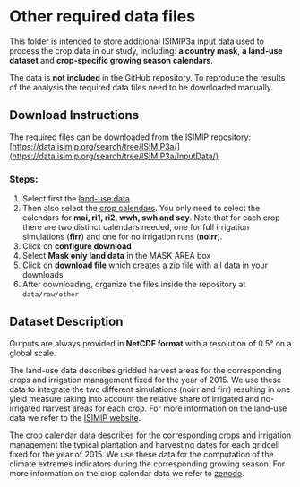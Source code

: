 # Other required data files

This folder is intended to store additional ISIMIP3a input data used to process the crop data in our study, including: **a country mask**, **a land-use dataset** and **crop-specific growing season calendars**. 

The data is **not included** in the GitHub repository. To reproduce the results of the analysis the required data files need to be downloaded manually. 

## Download Instructions

The required files can be downloaded from the ISIMIP repository: [https://data.isimip.org/search/tree/ISIMIP3a/](https://data.isimip.org/search/tree/ISIMIP3a/InputData/)

### Steps:

1. Select first the [land-use data](https://data.isimip.org/search/tree/ISIMIP3a/InputData/socioeconomic/landuse/2015soc/landuse-15crops/).
2. Then also select the [crop calendars](https://data.isimip.org/search/tree/ISIMIP3a/InputData/socioeconomic/crop_calendar/2015soc/ggcmi-crop-calendar-phase3/). You only need to select the calendars for **mai, ri1, ri2, wwh, swh and soy**. Note that for each crop there are two distinct calendars needed, one for full irrigation simulations (**firr**) and one for no irrigation runs (**noirr**).  
3. Click on **configure download**
4. Select **Mask only land data** in the MASK AREA box
5. Click on **download file** which creates a zip file with all data in your downloads
6. After downloading, organize the files inside the repository at `data/raw/other`
   
## Dataset Description

Outputs are always provided in **NetCDF format** with a resolution of 0.5° on a global scale.

The land-use data describes gridded harvest areas for the corresponding crops and irrigation management fixed for the year of 2015. We use these data to integrate the two different simulations (noirr and firr) resulting in one yield measure taking into account the relative share of irrigated and no-irrigated harvest areas for each crop. For more information on the land-use data we refer to the [ISIMIP website](https://data.isimip.org/10.48364/ISIMIP.571261.3).

The crop calendar data describes for the corresponding crops and irrigation management the typical plantation and harvesting dates for each gridcell fixed for the year of 2015. We use these data for the computation of the climate extremes indicators during the corresponding growing season. For more information on the crop calendar data we refer to [zenodo](https://zenodo.org/records/5062513).


